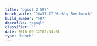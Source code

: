 ```yaml
---
title: "pgsql 2 597"
bench_suite: "16w37 CI Weekly Benchmark"
build_number: "597"
dbprofile: "pgsql"
classifier: ""
date: 2016-09-12T02:34:01
type: "bench"
---
```

